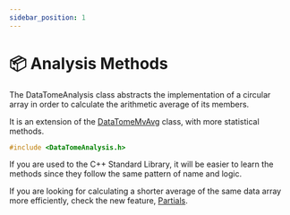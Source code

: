 ```yaml
---
sidebar_position: 1
---
```


# 📦 Analysis Methods

The DataTomeAnalysis class abstracts the implementation of a circular array in order to calculate the arithmetic average of its members.

It is an extension of the [DataTomeMvAvg](pathname:///docs/mvavg-methods/intro) class, with more statistical methods.

```cpp
#include <DataTomeAnalysis.h>
```

If you are used to the C++ Standard Library, it will be easier to learn the methods since they follow the same pattern of name and logic.

If you are looking for calculating a shorter average of the same data array more efficiently, check the new feature, [Partials](pathname:///docs/mvavg-methods/partials/intro).
